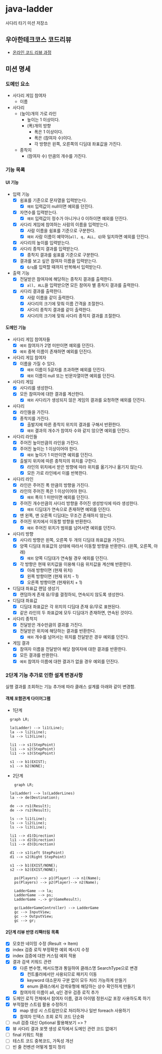 # java-ladder

사다리 타기 미션 저장소

## 우아한테크코스 코드리뷰

- [온라인 코드 리뷰 과정](https://github.com/woowacourse/woowacourse-docs/blob/master/maincourse/README.md)

## 미션 명세

### 도메인 요소

- 사다리 게임 참여자
    - 이름
- 사다리
    - (높이)개의 가로 라인
        - 높이는 1 이상이다.
        - (폭)개의 방향
            - 폭은 1 이상이다.
            - 폭은 (참여자 수)이다.
            - 각 방향은 왼쪽, 오른쪽의 디딤대 좌표값을 가진다.
    - 종착지
        - (참여자 수) 만큼의 개수를 가진다.

### 기능 목록

#### UI 기능

- 입력 기능
    - [x] 쉼표를 기준으로 문자열을 입력받는다.
        - [x] `예외` 입력값이 null이면 예외를 던진다.
    - [x] 자연수를 입력받는다.
        - [x] `예외` 입력값이 정수가 아니거나 0 이하이면 예외를 던진다.
    - [x] 사다리 게임에 참여하는 사람의 이름을 입력받는다.
        - [x] 사람 이름을 쉼표를 기준으로 구분한다.
        - [x] `예외`  사람 이름이 예약어(`all, q, ALL, Q`)와 일치하면 예외를 던진다.
    - [x] 사다리의 높이를 입력받는다.
    - [x] 사다리 종착지 결과를 입력받는다.
        - [x] 종착지 결과를 쉼표를 기준으로 구분한다.
    - [x] 결과를 보고 싶은 참여자 이름을 입력받는다.
        - [x] `Q/q`를 입력할 때까지 반복해서 입력받는다.

- 출력 기능
    - [x] 전달받은 참여자에 해당하는 종착지 결과를 출력한다.
        - [x] `all, ALL`을 입력받으면 모든 참여자 별 종착지 결과를 출력한다.
    - [x] 사다리 결과를 출력한다.
        - [x] 사람 이름을 같이 출력한다.
        - [x] 사다리의 크기에 맞춰 이름 간격을 조절한다.
        - [x] 사다리 종착지 결과를 같이 출력한다.
        - [x] 사다리의 크기에 맞춰 사다리 종착지 결과를 조절한다.

#### 도메인 기능

- 사다리 게임 참여자들
    - [x] `예외` 참여자가 2명 미만이면 예외를 던진다.
    - [x] `예외` 중복 이름이 존재하면 예외를 던진다.
- 사다리 게임 참여자
    - [x] 이름을 가질 수 있다.
        - [x] `예외` 이름이 5글자를 초과하면 예외를 던진다.
        - [x] `예외` 이름이 null 또는 빈문자열이면 예외를 던진다.

- 사다리 게임
    - [x] 사다리를 생성한다.
    - [x] 모든 참여자에 대한 결과를 계산한다.
        - [x] `예외` 사다리가 생성되지 않은 게임의 결과를 요청하면 예외를 던진다.
- 사다리
    - [x] 라인들을 가진다.
    - [x] 종착지를 가진다.
        - [x] 출발지에 따른 종착지 위치의 결과를 구해서 반환한다.
        - [x] `예외` 결과의 개수가 참여자 수와 같지 않으면 예외를 던진다.
- 사다리 라인들
    - [x] 주어진 높이만큼의 라인을 가진다.
    - [x] 주어진 높이는 1 이상이어야 한다.
        - [x] `예외` 높이가 1 미만이면 예외를 던진다.
    - [x] 출발지 위치에 따른 종착지의 위치를 구한다.
        - [x] 라인의 위치에서 받은 방향에 따라 위치를 옮기거나 옮기지 않는다.
        - [x] 모든 가로 라인에서 이를 반복한다.
- 사다리 라인
    - [x] 라인은 주어진 폭 만큼의 방향을 가진다.
    - [x] 라인의 주어진 폭은 1 이상이어야 한다.
        - [x] `예외` 폭이 1 미만이면 예외를 던진다.
    - [x] 주어진 개수만큼의 사다리 방향을 주어진 생성방식에 따라 생성한다.
        - [x] `예외` 디딤대가 연속으로 존재하면 예외를 던진다.
    - [x] 맨 왼쪽, 맨 오른쪽 디딤대는 무조건 존재하지 않는다.
    - [x] 주어진 위치에서 이동할 방향을 반환한다.
        - [x] `예외` 주어진 위치가 범위를 넘어서면 예외를 던진다.
- 사다리 방향
    - [x] 사다리 방향은 왼쪽, 오른쪽 두 개의 디딤대 좌표값을 가진다.
    - [x] 양쪽 디딤대 좌표값의 상태에 따라서 이동할 방향을 반환한다. (왼쪽, 오른쪽, 아래)
        - [x] `예외` 양쪽 디딤대가 연속될 경우 예외를 던진다.
    - [x] 각 방향은 현재 위치값을 이용해 다음 위치값을 계산해 반환한다.
        - [x] 아래 방향이면 (현재 위치)
        - [x] 왼쪽 방향이면 (현재 위치 - 1)
        - [x] 오른쪽 방향이면 (현재위치 + 1)
- 디딤대 좌표값 랜덤 생성기
    - [x] 랜덤하게 존재 유/무를 결정하되, 연속되지 않도록 생성한다.
- 디딤대 좌표값
    - [x] 디딤대 좌표값은 각 위치의 디딤대 존재 유/무로 표현된다.
    - [x] 같은 라인의 두 좌표값에 모두 디딤대가 존재하면, 연속된 것이다.
- 사다리 종착지
    - [x] 전달받은 개수만큼의 결과를 가진다.
    - [x] 전달받은 위치에 해당하는 결과를 반환한다.
        - [x] `예외` 개수를 넘어서는 위치를 전달받은 경우 예외를 던진다.
- 게임 결과
    - [x] 참여자 이름을 전달받아 해당 참여자에 대한 결과를 반환한다.
    - [x] 모든 결과를 반환한다.
    - [x] `예외` 참여자 이름에 대한 결과가 없을 경우 예외를 던진다.

### 2단계 기능 추가로 인한 설계 변경사항

실행 결과를 조회하는 기능 추가에 따라 클래스 설계를 아래와 같이 변경함.

#### 객체 포함관계 다이어그램

- 1단계

```mermaid
  graph LR;
  
  la(Ladder) --> li1(Line);
  la --> li2(Line);
  la --> li3(Line);
  
  li1 --> s1(StepPoint)
  li1 --> s2(StepPoint)
  li1 --> s3(StepPoint)
  
  s1 --> b1(EXIST);
  s1 --> b2(NONE);
```

- 2단계

```mermaid
    graph LR;
  
  la(Ladder) --> ls(LadderLines)
  la --> de(Destination);
  
  de --> rs1(Result);
  de --> rs2(Result);
  
  ls --> li1(Line);
  ls --> li2(Line);
  ls --> li3(Line);
  
  li1 --> d1(Direction)
  li1 --> d2(Direction)
  li1 --> d3(Direction)
  
  d1 --> s1(Left StepPoint)
  d1 --> s2(Right StepPoint)
  
  s1 --> b1(EXIST/NONE);  
  s2 --> b2(EXIST/NONE);

    ps(Players) --> p1(Player) --> n1(Name);
    ps(Players) --> p2(Player)--> n2(Name);
    
    LadderGame --> la;
    LadderGame --> ps;
    LadderGame -.-> gr(GameResult);
    
    gc(LadderGameController) --> LadderGame
    gc --> InputView;
    gc --> OutputView;
    gc --> gr;

```

#### 2단계 리뷰 반영 리팩터링 목록

- [x] 모호한 네이밍 수정 (Result -> Item)
- [x] index 검증 로직 부정확한 예외 메시지 수정
- [x] index 검증에 대한 커스텀 예외 적용
- [x] 결과 검색 키워드 관련
    - [x] 다른 변수명, 메서드명과 통일하여 클래스명 SearchType으로 변경
        - [x] 컨트롤러에서만 사용되므로 패키지 이동
        - [x] keyword 대소문자 구분 없이 모두 처리 가능하게 만들기
        - [x] enum 클래스에서 검색유형에 해당하는 상수 확인하게 만들기
    - [x] 참여자의 이름이 all, q인 경우 검증 로직 추가
- [x] 도메인 로직 전체에서 참여자 이름, 결과 아이템 정원시값 포장 사용하도록 하기
- [x] 부적절한 스트림 활용 수정하기
    - [x] map 생성 시 스트림만으로 처리하거나 일반 foreach 사용하기
    - [x] 참여자 인덱스 조회 로직 코드 단순화
- [ ] null 검증 대신 Optional 활용해보기 => ?
- [x] 뷰 사다리 결과 포맷 생성 로직에서 도메인 관련 코드 없애기
- [ ] final 키워드 적용
- [ ] 테스트 코드 중복코드, 가독성 개선
- [ ] 빈 줄 컨벤션 어떻게 할지 정리
